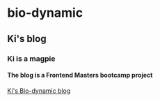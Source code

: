 # bio-dynamic
## Ki's blog
### Ki is a magpie
#### The blog is a Frontend Masters bootcamp project
[Ki's Bio-dynamic blog](https://github.com/gipsi/bio-dynamic/blob/main/cssblog/index.html)
